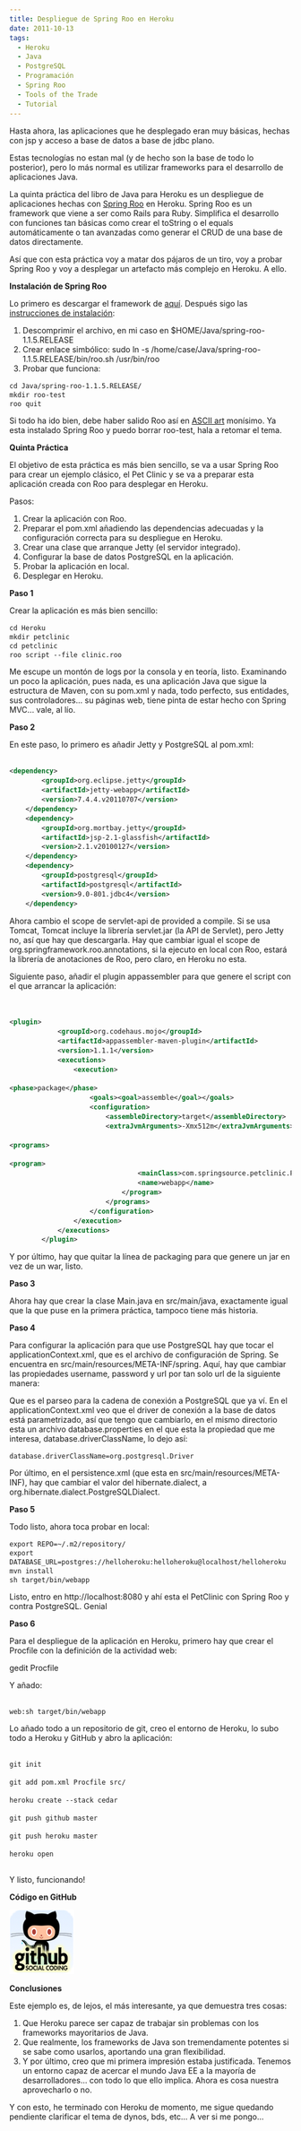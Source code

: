 ```yaml
---
title: Despliegue de Spring Roo en Heroku
date: 2011-10-13
tags:
  - Heroku
  - Java
  - PostgreSQL
  - Programación
  - Spring Roo
  - Tools of the Trade
  - Tutorial
---
```

Hasta ahora, las aplicaciones que he desplegado eran muy básicas, hechas con jsp y acceso a base de datos a base de jdbc plano.

Estas tecnologías no estan mal (y de hecho son la base de todo lo posterior), pero lo más normal es utilizar frameworks para el desarrollo de aplicaciones Java.

La quinta práctica del libro de Java para Heroku es un despliegue de aplicaciones hechas con <a title="Spring Roo" href="http://www.springsource.org/roo" target="_blank">Spring Roo</a> en Heroku. Spring Roo es un framework que viene a ser como Rails para Ruby. Simplifica el desarrollo con funciones tan básicas como crear el toString o el equals automáticamente o tan avanzadas como generar el CRUD de una base de datos directamente.

Así que con esta práctica voy a matar dos pájaros de un tiro, voy a probar Spring Roo y voy a desplegar un artefacto más complejo en Heroku. A ello.

<strong>Instalación de Spring Roo</strong>

Lo primero es descargar el framework de <a title="Descarga de Spring Roo en SpringSource" href="http://www.springsource.com/download/community" target="_blank">aquí</a>. Después sigo las <a title="Instalación de Spring Roo" href="http://static.springsource.org/spring-roo/reference/html/intro.html#intro-installation" target="_blank">instrucciones de instalación</a>:

<ol>
	<li>Descomprimir el archivo, en mi caso en $HOME/Java/spring-roo-1.1.5.RELEASE</li>
	<li>Crear enlace simbólico: sudo ln -s /home/case/Java/spring-roo-1.1.5.RELEASE/bin/roo.sh /usr/bin/roo</li>
	<li>Probar que funciona:</li>
</ol>


```shell
cd Java/spring-roo-1.1.5.RELEASE/
mkdir roo-test
roo quit
```

Si todo ha ido bien, debe haber salido Roo así en <a title="ASCII Art en la Wikipedia" href="http://en.wikipedia.org/wiki/ASCII_art" target="_blank">ASCII art</a> monísimo. Ya esta instalado Spring Roo y puedo borrar roo-test, hala a retomar el tema.

<strong>Quinta Práctica</strong>

El objetivo de esta práctica es más bien sencillo, se va a usar Spring Roo para crear un ejemplo clásico, el Pet Clinic y se va a preparar esta aplicación creada con Roo para desplegar en Heroku.

Pasos:

<ol>
	<li>Crear la aplicación con Roo.</li>
	<li>Preparar el pom.xml añadiendo las dependencias adecuadas y la configuración correcta para su despliegue en Heroku.</li>
	<li>Crear una clase que arranque Jetty (el servidor integrado).</li>
	<li>Configurar la base de datos PostgreSQL en la aplicación.</li>
	<li>Probar la aplicación en local.</li>
	<li>Desplegar en Heroku.</li>
</ol>

<strong>Paso 1</strong>

Crear la aplicación es más bien sencillo:

```shell
cd Heroku
mkdir petclinic
cd petclinic
roo script --file clinic.roo
```

Me escupe un montón de logs por la consola y en teoría, listo. Examinando un poco la aplicación, pues nada, es una aplicación Java que sigue la estructura de Maven, con su pom.xml y nada, todo perfecto, sus entidades, sus controladores... su páginas web, tiene pinta de estar hecho con Spring MVC... vale, al lío.

<strong>Paso 2</strong>

En este paso, lo primero es añadir Jetty y PostgreSQL al pom.xml:

```xml

<dependency>
		<groupId>org.eclipse.jetty</groupId>
		<artifactId>jetty-webapp</artifactId>
		<version>7.4.4.v20110707</version>
	</dependency>
	<dependency>
		<groupId>org.mortbay.jetty</groupId>
		<artifactId>jsp-2.1-glassfish</artifactId>
		<version>2.1.v20100127</version>
	</dependency>
	<dependency>
		<groupId>postgresql</groupId>
		<artifactId>postgresql</artifactId>
		<version>9.0-801.jdbc4</version>
	</dependency>

```

Ahora cambio el scope de servlet-api de provided a compile. Si se usa Tomcat, Tomcat incluye la librería servlet.jar (la API de Servlet), pero Jetty no, así que hay que descargarla. Hay que cambiar igual el scope de org.springframework.roo.annotations, si la ejecuto en local con Roo, estará la librería de anotaciones de Roo, pero claro, en Heroku no esta.

Siguiente paso, añadir el plugin appassembler para que genere el script con el que arrancar la aplicación:

```xml


<plugin>
			<groupId>org.codehaus.mojo</groupId>
			<artifactId>appassembler-maven-plugin</artifactId>
			<version>1.1.1</version>
			<executions>
				<execution>

<phase>package</phase>
					<goals><goal>assemble</goal></goals>
					<configuration>
						<assembleDirectory>target</assembleDirectory>
						<extraJvmArguments>-Xmx512m</extraJvmArguments>

<programs>

<program>
								<mainClass>com.springsource.petclinic.PetclinicMain</mainClass>
								<name>webapp</name>
							</program>
						</programs>
					</configuration>
				</execution>
			</executions>
		</plugin>

```

Y por último, hay que quitar la línea de packaging para que genere un jar en vez de un war, listo.

<strong>Paso 3</strong>

Ahora hay que crear la clase Main.java en src/main/java, exactamente igual que la que puse en la primera práctica, tampoco tiene más historia.

<strong>Paso 4</strong>

Para configurar la aplicación para que use PostgreSQL hay que tocar el applicationContext.xml, que es el archivo de configuración de Spring. Se encuentra en src/main/resources/META-INF/spring. Aquí, hay que cambiar las propiedades username, password y url por tan solo url de la siguiente manera:

Que es el parseo para la cadena de conexión a PostgreSQL que ya ví. En el applicationContext.xml veo que el driver de conexión a la base de datos está parametrizado, así que tengo que cambiarlo, en el mismo directorio esta un archivo database.properties en el que esta la propiedad que me interesa, database.driverClassName, lo dejo así:

```shell
database.driverClassName=org.postgresql.Driver
```

Por último, en el persistence.xml (que esta en src/main/resources/META-INF), hay que cambiar el valor del hibernate.dialect, a org.hibernate.dialect.PostgreSQLDialect.

<strong>Paso 5</strong>

Todo listo, ahora toca probar en local:

```shell
export REPO=~/.m2/repository/
export DATABASE_URL=postgres://helloheroku:helloheroku@localhost/helloheroku
mvn install
sh target/bin/webapp
```

Listo, entro en http://localhost:8080 y ahí esta el PetClinic con Spring Roo y contra PostgreSQL. Genial

<strong>Paso 6</strong>

Para el despliegue de la aplicación en Heroku, primero hay que crear el Procfile con la definición de la actividad web:

gedit Procfile

Y añado:


```shell

web:sh target/bin/webapp

```

Lo añado todo a un repositorio de git, creo el entorno de Heroku, lo subo todo a Heroku y GitHub y abro la aplicación:


```shell

git init

git add pom.xml Procfile src/

heroku create --stack cedar

git push github master

git push heroku master

heroku open


```


Y listo, funcionando!

<strong>Código en GitHub</strong>

<strong><a href="https://github.com/agustinventura/Petclinic-con-Spring-Roo-en-Heroku">![GitHub](/images/2011/08/github_icon.png)</a>
</strong>

<strong>Conclusiones</strong>

Este ejemplo es, de lejos, el más interesante, ya que demuestra tres cosas:

<ol>
	<li>Que Heroku parece ser capaz de trabajar sin problemas con los frameworks mayoritarios de Java.</li>
	<li>Que realmente, los frameworks de Java son tremendamente potentes si se sabe como usarlos, aportando una gran flexibilidad.</li>
	<li>Y por último, creo que mi primera impresión estaba justificada. Tenemos un entorno capaz de acercar el mundo Java EE a la mayoría de desarrolladores... con todo lo que ello implica. Ahora es cosa nuestra aprovecharlo o no.</li>
</ol>

Y con esto, he terminado con Heroku de momento, me sigue quedando pendiente clarificar el tema de dynos, bds, etc... A ver si me pongo...
